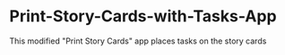 Print-Story-Cards-with-Tasks-App
================================

This modified "Print Story Cards" app places tasks on the story cards